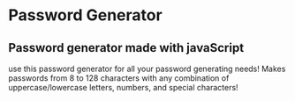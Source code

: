 # Password Generator 

## Password generator made with javaScript

use this password generator for all your password generating needs! Makes passwords from 8 to 128 characters with any combination of uppercase/lowercase letters, numbers, and special characters!
